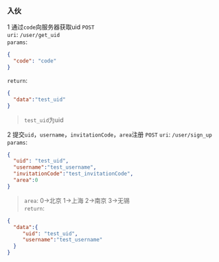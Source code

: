 ### 入伙   

1 通过`code`向服务器获取uid `POST`    
`uri`: `/user/get_uid`    
`params`: 
```json
{
  "code": "code"
}
```
`return`:    
```json
{
  "data":"test_uid"
}
```
> `test_uid`为uid    


2 提交`uid`，`username`，`invitationCode`，`area`注册 `POST` 
`uri`: `/user/sign_up`      
`params`: 
```json
{
  "uid": "test_uid",
  "username":"test_username",
  "invitationCode":"test_invitationCode",
  "area":0
}
```
> `area`: 0->北京  1->上海  2->南京  3->无锡    
`return`:    
```json
{
  "data":{
     "uid": "test_uid",
     "username":"test_username"
  }
}
```
